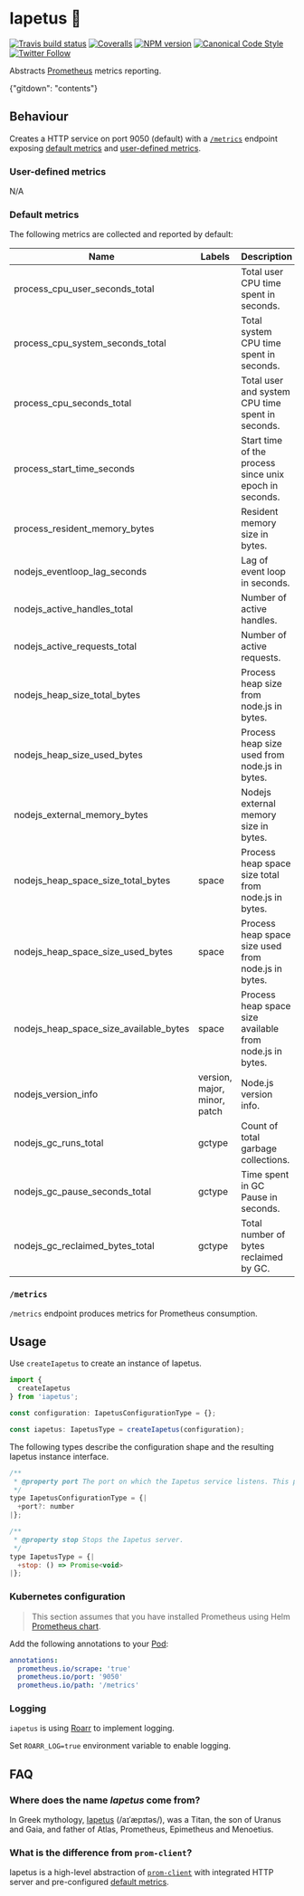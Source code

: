 # Iapetus 🔱

[![Travis build status](http://img.shields.io/travis/gajus/iapetus/master.svg?style=flat-square)](https://travis-ci.org/gajus/iapetus)
[![Coveralls](https://img.shields.io/coveralls/gajus/iapetus.svg?style=flat-square)](https://coveralls.io/github/gajus/iapetus)
[![NPM version](http://img.shields.io/npm/v/iapetus.svg?style=flat-square)](https://www.npmjs.org/package/iapetus)
[![Canonical Code Style](https://img.shields.io/badge/code%20style-canonical-blue.svg?style=flat-square)](https://github.com/gajus/canonical)
[![Twitter Follow](https://img.shields.io/twitter/follow/kuizinas.svg?style=social&label=Follow)](https://twitter.com/kuizinas)

Abstracts [Prometheus](https://prometheus.io/) metrics reporting.

{"gitdown": "contents"}

## Behaviour

Creates a HTTP service on port 9050 (default) with a [`/metrics`](#metrics) endpoint exposing [default metrics](#default-metrics) and [user-defined metrics](#user-defined-metrics).

### User-defined metrics

N/A

### Default metrics

The following metrics are collected and reported by default:

|Name|Labels|Description|
|---|---|---|
|process_cpu_user_seconds_total||Total user CPU time spent in seconds.|
|process_cpu_system_seconds_total||Total system CPU time spent in seconds.|
|process_cpu_seconds_total||Total user and system CPU time spent in seconds.|
|process_start_time_seconds||Start time of the process since unix epoch in seconds.|
|process_resident_memory_bytes||Resident memory size in bytes.|
|nodejs_eventloop_lag_seconds||Lag of event loop in seconds.|
|nodejs_active_handles_total||Number of active handles.|
|nodejs_active_requests_total||Number of active requests.|
|nodejs_heap_size_total_bytes||Process heap size from node.js in bytes.|
|nodejs_heap_size_used_bytes||Process heap size used from node.js in bytes.|
|nodejs_external_memory_bytes||Nodejs external memory size in bytes.|
|nodejs_heap_space_size_total_bytes|space|Process heap space size total from node.js in bytes.|
|nodejs_heap_space_size_used_bytes|space|Process heap space size used from node.js in bytes.|
|nodejs_heap_space_size_available_bytes|space|Process heap space size available from node.js in bytes.|
|nodejs_version_info|version, major, minor, patch|Node.js version info.|
|nodejs_gc_runs_total|gctype|Count of total garbage collections.|
|nodejs_gc_pause_seconds_total|gctype|Time spent in GC Pause in seconds.|
|nodejs_gc_reclaimed_bytes_total|gctype|Total number of bytes reclaimed by GC.|

<!--
  const metrics = register.getMetricsAsArray();

  for (const metric of metrics) {
    console.log('|' + metric.name + '|' + metric.labelNames.join(', ') + '|' + metric.help + '|');
  }
-->

### `/metrics`

`/metrics` endpoint produces metrics for Prometheus consumption.

## Usage

Use `createIapetus` to create an instance of Iapetus.

```js
import {
  createIapetus
} from 'iapetus';

const configuration: IapetusConfigurationType = {};

const iapetus: IapetusType = createIapetus(configuration);

```

The following types describe the configuration shape and the resulting Iapetus instance interface.

```js
/**
 * @property port The port on which the Iapetus service listens. This port must be different than your main service port, if any. The default port is 9050.
 */
type IapetusConfigurationType = {|
  +port?: number
|};

/**
 * @property stop Stops the Iapetus server.
 */
type IapetusType = {|
  +stop: () => Promise<void>
|};

```

### Kubernetes configuration

> This section assumes that you have installed Prometheus using Helm [Prometheus chart](https://github.com/helm/charts/tree/master/stable/prometheus).

Add the following annotations to your [Pod](https://kubernetes.io/docs/concepts/workloads/pods/pod-overview/):

```yaml
annotations:
  prometheus.io/scrape: 'true'
  prometheus.io/port: '9050'
  prometheus.io/path: '/metrics'

```

### Logging

`iapetus` is using [Roarr](https://github.com/gajus/roarr) to implement logging.

Set `ROARR_LOG=true` environment variable to enable logging.

## FAQ

### Where does the name _Iapetus_ come from?

In Greek mythology, [Iapetus](https://en.wikipedia.org/wiki/Iapetus) (/aɪˈæpɪtəs/), was a Titan, the son of Uranus and Gaia, and father of Atlas, Prometheus, Epimetheus and Menoetius.

### What is the difference from `prom-client`?

Iapetus is a high-level abstraction of [`prom-client`](https://github.com/siimon/prom-client) with integrated HTTP server and pre-configured [default metrics](#default-metrics).
